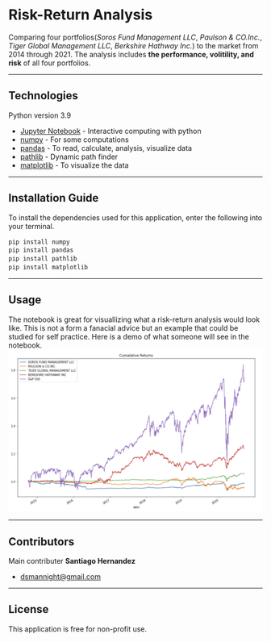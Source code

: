 # Risk-Return Analysis 

Comparing four portfolios(*Soros Fund Management LLC*, *Paulson & CO.Inc.*, *Tiger Global Management LLC*, *Berkshire Hathway Inc.*) to the market from 2014 through 2021. The analysis includes **the performance, volitility, and risk** of all four portfolios.

---

## Technologies

Python version 3.9 
* [Jupyter Notebook](https://jupyter.org/) - Interactive computing with python
* [numpy](https://numpy.org/) - For some computations
* [pandas](https://pandas.pydata.org/) - To read, calculate, analysis, visualize data
* [pathlib](https://docs.python.org/3/library/pathlib.html) - Dynamic path finder
* [matplotlib](https://matplotlib.org/) - To visualize the data

---


## Installation Guide

To install the dependencies used for this application, enter the following into your terminal.
```python
pip install numpy
pip install pandas
pip install pathlib
pip install matplotlib
```

---

## Usage 

The notebook is great for visuallizing what a risk-return analysis would look like. This is not a form a fanacial advice but an example that could be studied for self practice. Here is a demo of what someone will see in the notebook.
![Demo](demo.png)

---

## Contributors

Main contributer **Santiago Hernandez**
- [dsmannight@gmail.com](dsmannight@gmail.com)

---

## License

This application is free for non-profit use.

